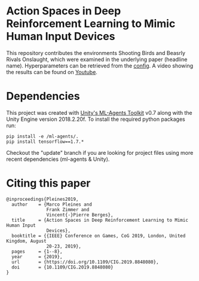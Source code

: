 # Action Spaces in Deep Reinforcement Learning to Mimic Human Input Devices

This repository contributes the environments Shooting Birds and Beasrly Rivals Onslaught, which were examined in the underlying paper (headline name).
Hyperparameters can be retrieved from the [config](https://github.com/MarcoMeter/Action-Space-Compositions-in-Deep-Reinforcement-Learning/blob/master/config/trainer_config.yaml).
A video showing the results can be found on [Youtube](https://www.youtube.com/watch?v=Pb14i3srRWc&feature=youtu.be).

# Dependencies

This project was created with [Unity's ML-Agents Toolkit](https://github.com/Unity-Technologies/ml-agents) v0.7 along with the Unity Engine version 2018.2.20f.
To install the required python packages run:
```
pip install -e /ml-agents/.
pip install tensorflow==1.7.*
```

Checkout the "update" branch if you are looking for project files using more recent dependencies (ml-agents & Unity).

# Citing this paper

```
@inproceedings{Pleines2019,
  author    = {Marco Pleines and
               Frank Zimmer and
               Vincent{-}Pierre Berges},
  title     = {Action Spaces in Deep Reinforcement Learning to Mimic Human Input
               Devices},
  booktitle = {{IEEE} Conference on Games, CoG 2019, London, United Kingdom, August
               20-23, 2019},
  pages     = {1--8},
  year      = {2019},
  url       = {https://doi.org/10.1109/CIG.2019.8848080},
  doi       = {10.1109/CIG.2019.8848080}
}
```
